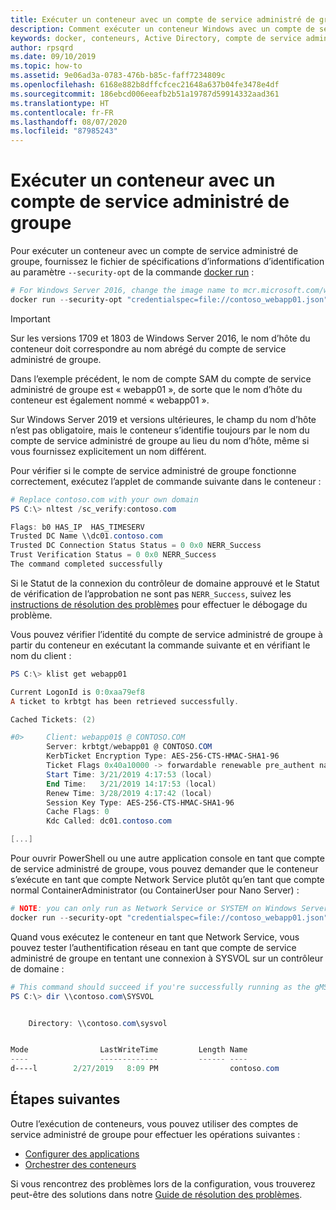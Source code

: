 ```yaml
---
title: Exécuter un conteneur avec un compte de service administré de groupe
description: Comment exécuter un conteneur Windows avec un compte de service administré de groupe.
keywords: docker, conteneurs, Active Directory, compte de service administré de groupe, comptes de service administré de groupe
author: rpsqrd
ms.date: 09/10/2019
ms.topic: how-to
ms.assetid: 9e06ad3a-0783-476b-b85c-faff7234809c
ms.openlocfilehash: 6168e882b8dffcfcec21648a637b04fe3478e4df
ms.sourcegitcommit: 186ebcd006eeafb2b51a19787d59914332aad361
ms.translationtype: HT
ms.contentlocale: fr-FR
ms.lasthandoff: 08/07/2020
ms.locfileid: "87985243"
---
```

# <a name="run-a-container-with-a-gmsa"></a>Exécuter un conteneur avec un compte de service administré de groupe

Pour exécuter un conteneur avec un compte de service administré de groupe, fournissez le fichier de spécifications d’informations d’identification au paramètre `--security-opt` de la commande [docker run](https://docs.docker.com/engine/reference/run) :

```powershell
# For Windows Server 2016, change the image name to mcr.microsoft.com/windows/servercore:ltsc2016
docker run --security-opt "credentialspec=file://contoso_webapp01.json" --hostname webapp01 -it mcr.microsoft.com/windows/servercore:ltsc2019 powershell
```

>[!IMPORTANT]
>Sur les versions 1709 et 1803 de Windows Server 2016, le nom d’hôte du conteneur doit correspondre au nom abrégé du compte de service administré de groupe.

Dans l’exemple précédent, le nom de compte SAM du compte de service administré de groupe est « webapp01 », de sorte que le nom d’hôte du conteneur est également nommé « webapp01 ».

Sur Windows Server 2019 et versions ultérieures, le champ du nom d’hôte n’est pas obligatoire, mais le conteneur s’identifie toujours par le nom du compte de service administré de groupe au lieu du nom d’hôte, même si vous fournissez explicitement un nom différent.

Pour vérifier si le compte de service administré de groupe fonctionne correctement, exécutez l’applet de commande suivante dans le conteneur :

```powershell
# Replace contoso.com with your own domain
PS C:\> nltest /sc_verify:contoso.com

Flags: b0 HAS_IP  HAS_TIMESERV
Trusted DC Name \\dc01.contoso.com
Trusted DC Connection Status Status = 0 0x0 NERR_Success
Trust Verification Status = 0 0x0 NERR_Success
The command completed successfully
```

Si le Statut de la connexion du contrôleur de domaine approuvé et le Statut de vérification de l’approbation ne sont pas `NERR_Success`, suivez les [instructions de résolution des problèmes](gmsa-troubleshooting.md#check-the-container) pour effectuer le débogage du problème.

Vous pouvez vérifier l’identité du compte de service administré de groupe à partir du conteneur en exécutant la commande suivante et en vérifiant le nom du client :

```powershell
PS C:\> klist get webapp01

Current LogonId is 0:0xaa79ef8
A ticket to krbtgt has been retrieved successfully.

Cached Tickets: (2)

#0>     Client: webapp01$ @ CONTOSO.COM
        Server: krbtgt/webapp01 @ CONTOSO.COM
        KerbTicket Encryption Type: AES-256-CTS-HMAC-SHA1-96
        Ticket Flags 0x40a10000 -> forwardable renewable pre_authent name_canonicalize
        Start Time: 3/21/2019 4:17:53 (local)
        End Time:   3/21/2019 14:17:53 (local)
        Renew Time: 3/28/2019 4:17:42 (local)
        Session Key Type: AES-256-CTS-HMAC-SHA1-96
        Cache Flags: 0
        Kdc Called: dc01.contoso.com

[...]
```

Pour ouvrir PowerShell ou une autre application console en tant que compte de service administré de groupe, vous pouvez demander que le conteneur s’exécute en tant que compte Network Service plutôt qu’en tant que compte normal ContainerAdministrator (ou ContainerUser pour Nano Server) :

```powershell
# NOTE: you can only run as Network Service or SYSTEM on Windows Server 1709 and later
docker run --security-opt "credentialspec=file://contoso_webapp01.json" --hostname webapp01 --user "NT AUTHORITY\NETWORK SERVICE" -it mcr.microsoft.com/windows/servercore:ltsc2019 powershell
```

Quand vous exécutez le conteneur en tant que Network Service, vous pouvez tester l’authentification réseau en tant que compte de service administré de groupe en tentant une connexion à SYSVOL sur un contrôleur de domaine :

```powershell
# This command should succeed if you're successfully running as the gMSA
PS C:\> dir \\contoso.com\SYSVOL


    Directory: \\contoso.com\sysvol


Mode                LastWriteTime         Length Name
----                -------------         ------ ----
d----l        2/27/2019   8:09 PM                contoso.com
```

## <a name="next-steps"></a>Étapes suivantes

Outre l’exécution de conteneurs, vous pouvez utiliser des comptes de service administré de groupe pour effectuer les opérations suivantes :

- [Configurer des applications](gmsa-configure-app.md)
- [Orchestrer des conteneurs](gmsa-orchestrate-containers.md)

Si vous rencontrez des problèmes lors de la configuration, vous trouverez peut-être des solutions dans notre [Guide de résolution des problèmes](gmsa-troubleshooting.md).
